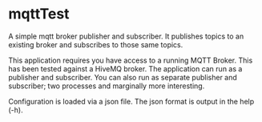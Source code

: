 # mqttTest
A simple mqtt broker publisher and subscriber. It publishes topics to an existing broker and subscribes to those same topics. 

This application requires you have access to a running MQTT Broker. This has been tested against a HiveMQ broker. The application can run as a publisher and subscriber. You can also run as separate publisher and subscriber; two processes and marginally more interesting.

Configuration is loaded via a json file. The json format is output in the help (-h). 

